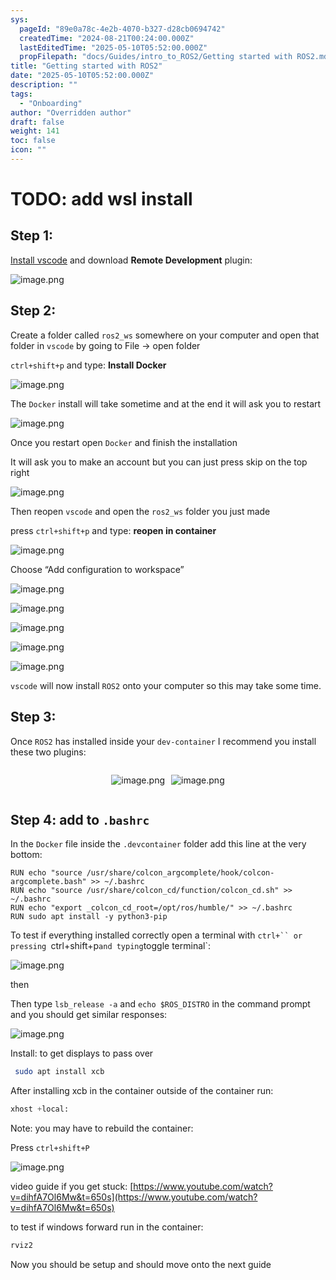 ```yaml
---
sys:
  pageId: "89e0a78c-4e2b-4070-b327-d28cb0694742"
  createdTime: "2024-08-21T00:24:00.000Z"
  lastEditedTime: "2025-05-10T05:52:00.000Z"
  propFilepath: "docs/Guides/intro_to_ROS2/Getting started with ROS2.md"
title: "Getting started with ROS2"
date: "2025-05-10T05:52:00.000Z"
description: ""
tags:
  - "Onboarding"
author: "Overridden author"
draft: false
weight: 141
toc: false
icon: ""
---
```


# TODO: add wsl install

## Step 1:

[Install vscode](https://code.visualstudio.com/download) and download **Remote Development** plugin:

![image.png](https://prod-files-secure.s3.us-west-2.amazonaws.com/d518164a-d88e-44d1-a4ee-3adb3bd8bce0/efb52993-1881-4a40-b95e-6f020334f022/image.png?X-Amz-Algorithm=AWS4-HMAC-SHA256&X-Amz-Content-Sha256=UNSIGNED-PAYLOAD&X-Amz-Credential=ASIAZI2LB466RQUQP53E%2F20250717%2Fus-west-2%2Fs3%2Faws4_request&X-Amz-Date=20250717T132952Z&X-Amz-Expires=3600&X-Amz-Security-Token=IQoJb3JpZ2luX2VjEF0aCXVzLXdlc3QtMiJHMEUCIQD29mtY69%2Ff7rM47ROLeUERxJgCjb4XJxdWieSDe5x69gIgUjP3lwoBdmgBTwTHJqVvf6%2FeHDJslJEN%2FF9QD947uQoq%2FwMIdhAAGgw2Mzc0MjMxODM4MDUiDPpvslJcfScN0zE1uCrcAxFQwTS9jiQi61vrjC9ijWOB8BgDtSxMShPozaJ14hh8Y9xSHC6RI39Yxh4aHEkNw2CWjN%2BK6nvbGhEjqX23ICJn9Utd1rzRBzrZUtvFIwX5evSvywh%2FbgQFHH04k5XNNT3IbCdKW0R5iOLzAKzbRwXm3gxoo91hyUpOyTTvKI6gDa9H7VuB3%2B85iYLhi0dvkop4rOqGZbcCSNPGKLmtURVBNqMniIJqLJOc5%2B5Pappqmghi0kZKlr0ZIooJAgvX8GYCFE%2FnUwOhkkC7lyl%2BygOizFee8%2BGncnmjghJINn695jrnlvpYo6Z2onj2IUHdgF8b2O0g404wH2QoJkOlLQHJVFzMPjf00bsgrYH27syx4hYnZxlU%2F3vZQfZS%2FGljF4kaF7QbmVW9ZaLgeqi7kJ1Ya30DK5pHQ9o5BCc46lbys3VGm8oB%2BHtvmDr5%2BBnmuJG%2Bp8wzo6wyxRCK0JdRK00RxgaxDkiWy0fD7t0VfQO%2F4DkwL4rXf9CvCiaaAjZXNxYoP79HYJRNvIJwJb2klv2J4GBnDafLTP9HIffIhA%2BYUfgSr1D6ZD9nt7t7CZ4j9QSSiUfBLjeZdCWiP8wtbzpGqJoRenOdMQDlPttjpOQdcC122M%2B6T0V7e2lTMN3h48MGOqUBUktRZrPIguU2ffizd0q8Uu3eIy4PjemRMHPdB9UtV6vGrhH6kJX50K58mJ%2BOKxF%2Bal0jIMceJ9R5I9NQwnH%2BmBhAks3SRW5c77Rhny%2BWe0SZQ%2Fllm3of%2Byk18W0E%2BYW0Nmwx9bsKPzIk4ZT3lQ2%2FqtwUT43RBJEAXamP5CkJFtnH%2BfOTwzgkC6kvQn7e2%2BvL%2BZOe4rp0lvGhREI5aFSKqBmsC71A&X-Amz-Signature=f9f19b0480678b112298bd3c4a09a3da5033ab7c78ae205774a754215458eaaf&X-Amz-SignedHeaders=host&x-amz-checksum-mode=ENABLED&x-id=GetObject)

## Step 2:

Create a folder called `ros2_ws` somewhere on your computer and open that folder in `vscode` by going to File → open folder 

`ctrl+shift+p` and type: **Install Docker**

![image.png](https://prod-files-secure.s3.us-west-2.amazonaws.com/d518164a-d88e-44d1-a4ee-3adb3bd8bce0/2269dc0e-1cd5-47ff-bceb-c04ad9b2eab0/image.png?X-Amz-Algorithm=AWS4-HMAC-SHA256&X-Amz-Content-Sha256=UNSIGNED-PAYLOAD&X-Amz-Credential=ASIAZI2LB466RQUQP53E%2F20250717%2Fus-west-2%2Fs3%2Faws4_request&X-Amz-Date=20250717T132952Z&X-Amz-Expires=3600&X-Amz-Security-Token=IQoJb3JpZ2luX2VjEF0aCXVzLXdlc3QtMiJHMEUCIQD29mtY69%2Ff7rM47ROLeUERxJgCjb4XJxdWieSDe5x69gIgUjP3lwoBdmgBTwTHJqVvf6%2FeHDJslJEN%2FF9QD947uQoq%2FwMIdhAAGgw2Mzc0MjMxODM4MDUiDPpvslJcfScN0zE1uCrcAxFQwTS9jiQi61vrjC9ijWOB8BgDtSxMShPozaJ14hh8Y9xSHC6RI39Yxh4aHEkNw2CWjN%2BK6nvbGhEjqX23ICJn9Utd1rzRBzrZUtvFIwX5evSvywh%2FbgQFHH04k5XNNT3IbCdKW0R5iOLzAKzbRwXm3gxoo91hyUpOyTTvKI6gDa9H7VuB3%2B85iYLhi0dvkop4rOqGZbcCSNPGKLmtURVBNqMniIJqLJOc5%2B5Pappqmghi0kZKlr0ZIooJAgvX8GYCFE%2FnUwOhkkC7lyl%2BygOizFee8%2BGncnmjghJINn695jrnlvpYo6Z2onj2IUHdgF8b2O0g404wH2QoJkOlLQHJVFzMPjf00bsgrYH27syx4hYnZxlU%2F3vZQfZS%2FGljF4kaF7QbmVW9ZaLgeqi7kJ1Ya30DK5pHQ9o5BCc46lbys3VGm8oB%2BHtvmDr5%2BBnmuJG%2Bp8wzo6wyxRCK0JdRK00RxgaxDkiWy0fD7t0VfQO%2F4DkwL4rXf9CvCiaaAjZXNxYoP79HYJRNvIJwJb2klv2J4GBnDafLTP9HIffIhA%2BYUfgSr1D6ZD9nt7t7CZ4j9QSSiUfBLjeZdCWiP8wtbzpGqJoRenOdMQDlPttjpOQdcC122M%2B6T0V7e2lTMN3h48MGOqUBUktRZrPIguU2ffizd0q8Uu3eIy4PjemRMHPdB9UtV6vGrhH6kJX50K58mJ%2BOKxF%2Bal0jIMceJ9R5I9NQwnH%2BmBhAks3SRW5c77Rhny%2BWe0SZQ%2Fllm3of%2Byk18W0E%2BYW0Nmwx9bsKPzIk4ZT3lQ2%2FqtwUT43RBJEAXamP5CkJFtnH%2BfOTwzgkC6kvQn7e2%2BvL%2BZOe4rp0lvGhREI5aFSKqBmsC71A&X-Amz-Signature=35a628213f007fb8f5d3478c4f821d03688d441d80d727d10c989e3ec96dd4d9&X-Amz-SignedHeaders=host&x-amz-checksum-mode=ENABLED&x-id=GetObject)

The `Docker` install will take sometime and at the end it will ask you to restart

![image.png](https://prod-files-secure.s3.us-west-2.amazonaws.com/d518164a-d88e-44d1-a4ee-3adb3bd8bce0/ed233f78-be33-4b1f-b89c-9c346c0e961e/image.png?X-Amz-Algorithm=AWS4-HMAC-SHA256&X-Amz-Content-Sha256=UNSIGNED-PAYLOAD&X-Amz-Credential=ASIAZI2LB466RQUQP53E%2F20250717%2Fus-west-2%2Fs3%2Faws4_request&X-Amz-Date=20250717T132952Z&X-Amz-Expires=3600&X-Amz-Security-Token=IQoJb3JpZ2luX2VjEF0aCXVzLXdlc3QtMiJHMEUCIQD29mtY69%2Ff7rM47ROLeUERxJgCjb4XJxdWieSDe5x69gIgUjP3lwoBdmgBTwTHJqVvf6%2FeHDJslJEN%2FF9QD947uQoq%2FwMIdhAAGgw2Mzc0MjMxODM4MDUiDPpvslJcfScN0zE1uCrcAxFQwTS9jiQi61vrjC9ijWOB8BgDtSxMShPozaJ14hh8Y9xSHC6RI39Yxh4aHEkNw2CWjN%2BK6nvbGhEjqX23ICJn9Utd1rzRBzrZUtvFIwX5evSvywh%2FbgQFHH04k5XNNT3IbCdKW0R5iOLzAKzbRwXm3gxoo91hyUpOyTTvKI6gDa9H7VuB3%2B85iYLhi0dvkop4rOqGZbcCSNPGKLmtURVBNqMniIJqLJOc5%2B5Pappqmghi0kZKlr0ZIooJAgvX8GYCFE%2FnUwOhkkC7lyl%2BygOizFee8%2BGncnmjghJINn695jrnlvpYo6Z2onj2IUHdgF8b2O0g404wH2QoJkOlLQHJVFzMPjf00bsgrYH27syx4hYnZxlU%2F3vZQfZS%2FGljF4kaF7QbmVW9ZaLgeqi7kJ1Ya30DK5pHQ9o5BCc46lbys3VGm8oB%2BHtvmDr5%2BBnmuJG%2Bp8wzo6wyxRCK0JdRK00RxgaxDkiWy0fD7t0VfQO%2F4DkwL4rXf9CvCiaaAjZXNxYoP79HYJRNvIJwJb2klv2J4GBnDafLTP9HIffIhA%2BYUfgSr1D6ZD9nt7t7CZ4j9QSSiUfBLjeZdCWiP8wtbzpGqJoRenOdMQDlPttjpOQdcC122M%2B6T0V7e2lTMN3h48MGOqUBUktRZrPIguU2ffizd0q8Uu3eIy4PjemRMHPdB9UtV6vGrhH6kJX50K58mJ%2BOKxF%2Bal0jIMceJ9R5I9NQwnH%2BmBhAks3SRW5c77Rhny%2BWe0SZQ%2Fllm3of%2Byk18W0E%2BYW0Nmwx9bsKPzIk4ZT3lQ2%2FqtwUT43RBJEAXamP5CkJFtnH%2BfOTwzgkC6kvQn7e2%2BvL%2BZOe4rp0lvGhREI5aFSKqBmsC71A&X-Amz-Signature=e4af8149b4b08d947ba582fedf26d2279f5f75d8882ddd064fe9d29e51c35813&X-Amz-SignedHeaders=host&x-amz-checksum-mode=ENABLED&x-id=GetObject)

Once you restart open `Docker` and finish the installation

It will ask you to make an account but you can just press skip on the top right

![image.png](https://prod-files-secure.s3.us-west-2.amazonaws.com/d518164a-d88e-44d1-a4ee-3adb3bd8bce0/21010ad9-1659-4fd9-9f59-9932a09b2a3d/image.png?X-Amz-Algorithm=AWS4-HMAC-SHA256&X-Amz-Content-Sha256=UNSIGNED-PAYLOAD&X-Amz-Credential=ASIAZI2LB466RQUQP53E%2F20250717%2Fus-west-2%2Fs3%2Faws4_request&X-Amz-Date=20250717T132952Z&X-Amz-Expires=3600&X-Amz-Security-Token=IQoJb3JpZ2luX2VjEF0aCXVzLXdlc3QtMiJHMEUCIQD29mtY69%2Ff7rM47ROLeUERxJgCjb4XJxdWieSDe5x69gIgUjP3lwoBdmgBTwTHJqVvf6%2FeHDJslJEN%2FF9QD947uQoq%2FwMIdhAAGgw2Mzc0MjMxODM4MDUiDPpvslJcfScN0zE1uCrcAxFQwTS9jiQi61vrjC9ijWOB8BgDtSxMShPozaJ14hh8Y9xSHC6RI39Yxh4aHEkNw2CWjN%2BK6nvbGhEjqX23ICJn9Utd1rzRBzrZUtvFIwX5evSvywh%2FbgQFHH04k5XNNT3IbCdKW0R5iOLzAKzbRwXm3gxoo91hyUpOyTTvKI6gDa9H7VuB3%2B85iYLhi0dvkop4rOqGZbcCSNPGKLmtURVBNqMniIJqLJOc5%2B5Pappqmghi0kZKlr0ZIooJAgvX8GYCFE%2FnUwOhkkC7lyl%2BygOizFee8%2BGncnmjghJINn695jrnlvpYo6Z2onj2IUHdgF8b2O0g404wH2QoJkOlLQHJVFzMPjf00bsgrYH27syx4hYnZxlU%2F3vZQfZS%2FGljF4kaF7QbmVW9ZaLgeqi7kJ1Ya30DK5pHQ9o5BCc46lbys3VGm8oB%2BHtvmDr5%2BBnmuJG%2Bp8wzo6wyxRCK0JdRK00RxgaxDkiWy0fD7t0VfQO%2F4DkwL4rXf9CvCiaaAjZXNxYoP79HYJRNvIJwJb2klv2J4GBnDafLTP9HIffIhA%2BYUfgSr1D6ZD9nt7t7CZ4j9QSSiUfBLjeZdCWiP8wtbzpGqJoRenOdMQDlPttjpOQdcC122M%2B6T0V7e2lTMN3h48MGOqUBUktRZrPIguU2ffizd0q8Uu3eIy4PjemRMHPdB9UtV6vGrhH6kJX50K58mJ%2BOKxF%2Bal0jIMceJ9R5I9NQwnH%2BmBhAks3SRW5c77Rhny%2BWe0SZQ%2Fllm3of%2Byk18W0E%2BYW0Nmwx9bsKPzIk4ZT3lQ2%2FqtwUT43RBJEAXamP5CkJFtnH%2BfOTwzgkC6kvQn7e2%2BvL%2BZOe4rp0lvGhREI5aFSKqBmsC71A&X-Amz-Signature=d8defa83678a20d9705123655eed04fa56152c1e8f18203bf081535efe589c83&X-Amz-SignedHeaders=host&x-amz-checksum-mode=ENABLED&x-id=GetObject)

Then reopen `vscode` and open the `ros2_ws` folder you just made

press `ctrl+shift+p` and type: **reopen in container**

![image.png](https://prod-files-secure.s3.us-west-2.amazonaws.com/d518164a-d88e-44d1-a4ee-3adb3bd8bce0/4e93b8c2-41ad-488c-8095-c74205196118/image.png?X-Amz-Algorithm=AWS4-HMAC-SHA256&X-Amz-Content-Sha256=UNSIGNED-PAYLOAD&X-Amz-Credential=ASIAZI2LB466RQUQP53E%2F20250717%2Fus-west-2%2Fs3%2Faws4_request&X-Amz-Date=20250717T132952Z&X-Amz-Expires=3600&X-Amz-Security-Token=IQoJb3JpZ2luX2VjEF0aCXVzLXdlc3QtMiJHMEUCIQD29mtY69%2Ff7rM47ROLeUERxJgCjb4XJxdWieSDe5x69gIgUjP3lwoBdmgBTwTHJqVvf6%2FeHDJslJEN%2FF9QD947uQoq%2FwMIdhAAGgw2Mzc0MjMxODM4MDUiDPpvslJcfScN0zE1uCrcAxFQwTS9jiQi61vrjC9ijWOB8BgDtSxMShPozaJ14hh8Y9xSHC6RI39Yxh4aHEkNw2CWjN%2BK6nvbGhEjqX23ICJn9Utd1rzRBzrZUtvFIwX5evSvywh%2FbgQFHH04k5XNNT3IbCdKW0R5iOLzAKzbRwXm3gxoo91hyUpOyTTvKI6gDa9H7VuB3%2B85iYLhi0dvkop4rOqGZbcCSNPGKLmtURVBNqMniIJqLJOc5%2B5Pappqmghi0kZKlr0ZIooJAgvX8GYCFE%2FnUwOhkkC7lyl%2BygOizFee8%2BGncnmjghJINn695jrnlvpYo6Z2onj2IUHdgF8b2O0g404wH2QoJkOlLQHJVFzMPjf00bsgrYH27syx4hYnZxlU%2F3vZQfZS%2FGljF4kaF7QbmVW9ZaLgeqi7kJ1Ya30DK5pHQ9o5BCc46lbys3VGm8oB%2BHtvmDr5%2BBnmuJG%2Bp8wzo6wyxRCK0JdRK00RxgaxDkiWy0fD7t0VfQO%2F4DkwL4rXf9CvCiaaAjZXNxYoP79HYJRNvIJwJb2klv2J4GBnDafLTP9HIffIhA%2BYUfgSr1D6ZD9nt7t7CZ4j9QSSiUfBLjeZdCWiP8wtbzpGqJoRenOdMQDlPttjpOQdcC122M%2B6T0V7e2lTMN3h48MGOqUBUktRZrPIguU2ffizd0q8Uu3eIy4PjemRMHPdB9UtV6vGrhH6kJX50K58mJ%2BOKxF%2Bal0jIMceJ9R5I9NQwnH%2BmBhAks3SRW5c77Rhny%2BWe0SZQ%2Fllm3of%2Byk18W0E%2BYW0Nmwx9bsKPzIk4ZT3lQ2%2FqtwUT43RBJEAXamP5CkJFtnH%2BfOTwzgkC6kvQn7e2%2BvL%2BZOe4rp0lvGhREI5aFSKqBmsC71A&X-Amz-Signature=3cb02e5c6a35988a32e4af77257b2ccf2c04ce87d444a93f00923e9fd322d96d&X-Amz-SignedHeaders=host&x-amz-checksum-mode=ENABLED&x-id=GetObject)

Choose “Add configuration to workspace”

![image.png](https://prod-files-secure.s3.us-west-2.amazonaws.com/d518164a-d88e-44d1-a4ee-3adb3bd8bce0/9560b282-5060-4989-ba37-97e7b2c22476/image.png?X-Amz-Algorithm=AWS4-HMAC-SHA256&X-Amz-Content-Sha256=UNSIGNED-PAYLOAD&X-Amz-Credential=ASIAZI2LB466RQUQP53E%2F20250717%2Fus-west-2%2Fs3%2Faws4_request&X-Amz-Date=20250717T132952Z&X-Amz-Expires=3600&X-Amz-Security-Token=IQoJb3JpZ2luX2VjEF0aCXVzLXdlc3QtMiJHMEUCIQD29mtY69%2Ff7rM47ROLeUERxJgCjb4XJxdWieSDe5x69gIgUjP3lwoBdmgBTwTHJqVvf6%2FeHDJslJEN%2FF9QD947uQoq%2FwMIdhAAGgw2Mzc0MjMxODM4MDUiDPpvslJcfScN0zE1uCrcAxFQwTS9jiQi61vrjC9ijWOB8BgDtSxMShPozaJ14hh8Y9xSHC6RI39Yxh4aHEkNw2CWjN%2BK6nvbGhEjqX23ICJn9Utd1rzRBzrZUtvFIwX5evSvywh%2FbgQFHH04k5XNNT3IbCdKW0R5iOLzAKzbRwXm3gxoo91hyUpOyTTvKI6gDa9H7VuB3%2B85iYLhi0dvkop4rOqGZbcCSNPGKLmtURVBNqMniIJqLJOc5%2B5Pappqmghi0kZKlr0ZIooJAgvX8GYCFE%2FnUwOhkkC7lyl%2BygOizFee8%2BGncnmjghJINn695jrnlvpYo6Z2onj2IUHdgF8b2O0g404wH2QoJkOlLQHJVFzMPjf00bsgrYH27syx4hYnZxlU%2F3vZQfZS%2FGljF4kaF7QbmVW9ZaLgeqi7kJ1Ya30DK5pHQ9o5BCc46lbys3VGm8oB%2BHtvmDr5%2BBnmuJG%2Bp8wzo6wyxRCK0JdRK00RxgaxDkiWy0fD7t0VfQO%2F4DkwL4rXf9CvCiaaAjZXNxYoP79HYJRNvIJwJb2klv2J4GBnDafLTP9HIffIhA%2BYUfgSr1D6ZD9nt7t7CZ4j9QSSiUfBLjeZdCWiP8wtbzpGqJoRenOdMQDlPttjpOQdcC122M%2B6T0V7e2lTMN3h48MGOqUBUktRZrPIguU2ffizd0q8Uu3eIy4PjemRMHPdB9UtV6vGrhH6kJX50K58mJ%2BOKxF%2Bal0jIMceJ9R5I9NQwnH%2BmBhAks3SRW5c77Rhny%2BWe0SZQ%2Fllm3of%2Byk18W0E%2BYW0Nmwx9bsKPzIk4ZT3lQ2%2FqtwUT43RBJEAXamP5CkJFtnH%2BfOTwzgkC6kvQn7e2%2BvL%2BZOe4rp0lvGhREI5aFSKqBmsC71A&X-Amz-Signature=06ab7223717176559e610d7bb63f11c38e8aa5f031d595f13b31558080024397&X-Amz-SignedHeaders=host&x-amz-checksum-mode=ENABLED&x-id=GetObject)

![image.png](https://prod-files-secure.s3.us-west-2.amazonaws.com/d518164a-d88e-44d1-a4ee-3adb3bd8bce0/2ee63f81-886b-48e8-a553-dc6e5eac99e4/image.png?X-Amz-Algorithm=AWS4-HMAC-SHA256&X-Amz-Content-Sha256=UNSIGNED-PAYLOAD&X-Amz-Credential=ASIAZI2LB466RQUQP53E%2F20250717%2Fus-west-2%2Fs3%2Faws4_request&X-Amz-Date=20250717T132952Z&X-Amz-Expires=3600&X-Amz-Security-Token=IQoJb3JpZ2luX2VjEF0aCXVzLXdlc3QtMiJHMEUCIQD29mtY69%2Ff7rM47ROLeUERxJgCjb4XJxdWieSDe5x69gIgUjP3lwoBdmgBTwTHJqVvf6%2FeHDJslJEN%2FF9QD947uQoq%2FwMIdhAAGgw2Mzc0MjMxODM4MDUiDPpvslJcfScN0zE1uCrcAxFQwTS9jiQi61vrjC9ijWOB8BgDtSxMShPozaJ14hh8Y9xSHC6RI39Yxh4aHEkNw2CWjN%2BK6nvbGhEjqX23ICJn9Utd1rzRBzrZUtvFIwX5evSvywh%2FbgQFHH04k5XNNT3IbCdKW0R5iOLzAKzbRwXm3gxoo91hyUpOyTTvKI6gDa9H7VuB3%2B85iYLhi0dvkop4rOqGZbcCSNPGKLmtURVBNqMniIJqLJOc5%2B5Pappqmghi0kZKlr0ZIooJAgvX8GYCFE%2FnUwOhkkC7lyl%2BygOizFee8%2BGncnmjghJINn695jrnlvpYo6Z2onj2IUHdgF8b2O0g404wH2QoJkOlLQHJVFzMPjf00bsgrYH27syx4hYnZxlU%2F3vZQfZS%2FGljF4kaF7QbmVW9ZaLgeqi7kJ1Ya30DK5pHQ9o5BCc46lbys3VGm8oB%2BHtvmDr5%2BBnmuJG%2Bp8wzo6wyxRCK0JdRK00RxgaxDkiWy0fD7t0VfQO%2F4DkwL4rXf9CvCiaaAjZXNxYoP79HYJRNvIJwJb2klv2J4GBnDafLTP9HIffIhA%2BYUfgSr1D6ZD9nt7t7CZ4j9QSSiUfBLjeZdCWiP8wtbzpGqJoRenOdMQDlPttjpOQdcC122M%2B6T0V7e2lTMN3h48MGOqUBUktRZrPIguU2ffizd0q8Uu3eIy4PjemRMHPdB9UtV6vGrhH6kJX50K58mJ%2BOKxF%2Bal0jIMceJ9R5I9NQwnH%2BmBhAks3SRW5c77Rhny%2BWe0SZQ%2Fllm3of%2Byk18W0E%2BYW0Nmwx9bsKPzIk4ZT3lQ2%2FqtwUT43RBJEAXamP5CkJFtnH%2BfOTwzgkC6kvQn7e2%2BvL%2BZOe4rp0lvGhREI5aFSKqBmsC71A&X-Amz-Signature=e8165f5d37d4b718a96a8f94a3391dc7e79fd7510dc2214a625d70d64dee8333&X-Amz-SignedHeaders=host&x-amz-checksum-mode=ENABLED&x-id=GetObject)

![image.png](https://prod-files-secure.s3.us-west-2.amazonaws.com/d518164a-d88e-44d1-a4ee-3adb3bd8bce0/ae1580b2-b048-407e-aed9-b584224a7a04/image.png?X-Amz-Algorithm=AWS4-HMAC-SHA256&X-Amz-Content-Sha256=UNSIGNED-PAYLOAD&X-Amz-Credential=ASIAZI2LB466RQUQP53E%2F20250717%2Fus-west-2%2Fs3%2Faws4_request&X-Amz-Date=20250717T132952Z&X-Amz-Expires=3600&X-Amz-Security-Token=IQoJb3JpZ2luX2VjEF0aCXVzLXdlc3QtMiJHMEUCIQD29mtY69%2Ff7rM47ROLeUERxJgCjb4XJxdWieSDe5x69gIgUjP3lwoBdmgBTwTHJqVvf6%2FeHDJslJEN%2FF9QD947uQoq%2FwMIdhAAGgw2Mzc0MjMxODM4MDUiDPpvslJcfScN0zE1uCrcAxFQwTS9jiQi61vrjC9ijWOB8BgDtSxMShPozaJ14hh8Y9xSHC6RI39Yxh4aHEkNw2CWjN%2BK6nvbGhEjqX23ICJn9Utd1rzRBzrZUtvFIwX5evSvywh%2FbgQFHH04k5XNNT3IbCdKW0R5iOLzAKzbRwXm3gxoo91hyUpOyTTvKI6gDa9H7VuB3%2B85iYLhi0dvkop4rOqGZbcCSNPGKLmtURVBNqMniIJqLJOc5%2B5Pappqmghi0kZKlr0ZIooJAgvX8GYCFE%2FnUwOhkkC7lyl%2BygOizFee8%2BGncnmjghJINn695jrnlvpYo6Z2onj2IUHdgF8b2O0g404wH2QoJkOlLQHJVFzMPjf00bsgrYH27syx4hYnZxlU%2F3vZQfZS%2FGljF4kaF7QbmVW9ZaLgeqi7kJ1Ya30DK5pHQ9o5BCc46lbys3VGm8oB%2BHtvmDr5%2BBnmuJG%2Bp8wzo6wyxRCK0JdRK00RxgaxDkiWy0fD7t0VfQO%2F4DkwL4rXf9CvCiaaAjZXNxYoP79HYJRNvIJwJb2klv2J4GBnDafLTP9HIffIhA%2BYUfgSr1D6ZD9nt7t7CZ4j9QSSiUfBLjeZdCWiP8wtbzpGqJoRenOdMQDlPttjpOQdcC122M%2B6T0V7e2lTMN3h48MGOqUBUktRZrPIguU2ffizd0q8Uu3eIy4PjemRMHPdB9UtV6vGrhH6kJX50K58mJ%2BOKxF%2Bal0jIMceJ9R5I9NQwnH%2BmBhAks3SRW5c77Rhny%2BWe0SZQ%2Fllm3of%2Byk18W0E%2BYW0Nmwx9bsKPzIk4ZT3lQ2%2FqtwUT43RBJEAXamP5CkJFtnH%2BfOTwzgkC6kvQn7e2%2BvL%2BZOe4rp0lvGhREI5aFSKqBmsC71A&X-Amz-Signature=a2cab0152626bcf242212a1786fd5906e5521cdb14405e875a5ec9ba57967c54&X-Amz-SignedHeaders=host&x-amz-checksum-mode=ENABLED&x-id=GetObject)

![image.png](https://prod-files-secure.s3.us-west-2.amazonaws.com/d518164a-d88e-44d1-a4ee-3adb3bd8bce0/53255b28-f75e-430f-b9e3-c0ac8577e42b/image.png?X-Amz-Algorithm=AWS4-HMAC-SHA256&X-Amz-Content-Sha256=UNSIGNED-PAYLOAD&X-Amz-Credential=ASIAZI2LB466RQUQP53E%2F20250717%2Fus-west-2%2Fs3%2Faws4_request&X-Amz-Date=20250717T132952Z&X-Amz-Expires=3600&X-Amz-Security-Token=IQoJb3JpZ2luX2VjEF0aCXVzLXdlc3QtMiJHMEUCIQD29mtY69%2Ff7rM47ROLeUERxJgCjb4XJxdWieSDe5x69gIgUjP3lwoBdmgBTwTHJqVvf6%2FeHDJslJEN%2FF9QD947uQoq%2FwMIdhAAGgw2Mzc0MjMxODM4MDUiDPpvslJcfScN0zE1uCrcAxFQwTS9jiQi61vrjC9ijWOB8BgDtSxMShPozaJ14hh8Y9xSHC6RI39Yxh4aHEkNw2CWjN%2BK6nvbGhEjqX23ICJn9Utd1rzRBzrZUtvFIwX5evSvywh%2FbgQFHH04k5XNNT3IbCdKW0R5iOLzAKzbRwXm3gxoo91hyUpOyTTvKI6gDa9H7VuB3%2B85iYLhi0dvkop4rOqGZbcCSNPGKLmtURVBNqMniIJqLJOc5%2B5Pappqmghi0kZKlr0ZIooJAgvX8GYCFE%2FnUwOhkkC7lyl%2BygOizFee8%2BGncnmjghJINn695jrnlvpYo6Z2onj2IUHdgF8b2O0g404wH2QoJkOlLQHJVFzMPjf00bsgrYH27syx4hYnZxlU%2F3vZQfZS%2FGljF4kaF7QbmVW9ZaLgeqi7kJ1Ya30DK5pHQ9o5BCc46lbys3VGm8oB%2BHtvmDr5%2BBnmuJG%2Bp8wzo6wyxRCK0JdRK00RxgaxDkiWy0fD7t0VfQO%2F4DkwL4rXf9CvCiaaAjZXNxYoP79HYJRNvIJwJb2klv2J4GBnDafLTP9HIffIhA%2BYUfgSr1D6ZD9nt7t7CZ4j9QSSiUfBLjeZdCWiP8wtbzpGqJoRenOdMQDlPttjpOQdcC122M%2B6T0V7e2lTMN3h48MGOqUBUktRZrPIguU2ffizd0q8Uu3eIy4PjemRMHPdB9UtV6vGrhH6kJX50K58mJ%2BOKxF%2Bal0jIMceJ9R5I9NQwnH%2BmBhAks3SRW5c77Rhny%2BWe0SZQ%2Fllm3of%2Byk18W0E%2BYW0Nmwx9bsKPzIk4ZT3lQ2%2FqtwUT43RBJEAXamP5CkJFtnH%2BfOTwzgkC6kvQn7e2%2BvL%2BZOe4rp0lvGhREI5aFSKqBmsC71A&X-Amz-Signature=dc75deb69ae286564c763980bee9f71eb902e8685745837919e496e3aea89181&X-Amz-SignedHeaders=host&x-amz-checksum-mode=ENABLED&x-id=GetObject)

![image.png](https://prod-files-secure.s3.us-west-2.amazonaws.com/d518164a-d88e-44d1-a4ee-3adb3bd8bce0/7c562767-5af9-4ffb-97d1-327bcdf4ee00/image.png?X-Amz-Algorithm=AWS4-HMAC-SHA256&X-Amz-Content-Sha256=UNSIGNED-PAYLOAD&X-Amz-Credential=ASIAZI2LB466RQUQP53E%2F20250717%2Fus-west-2%2Fs3%2Faws4_request&X-Amz-Date=20250717T132952Z&X-Amz-Expires=3600&X-Amz-Security-Token=IQoJb3JpZ2luX2VjEF0aCXVzLXdlc3QtMiJHMEUCIQD29mtY69%2Ff7rM47ROLeUERxJgCjb4XJxdWieSDe5x69gIgUjP3lwoBdmgBTwTHJqVvf6%2FeHDJslJEN%2FF9QD947uQoq%2FwMIdhAAGgw2Mzc0MjMxODM4MDUiDPpvslJcfScN0zE1uCrcAxFQwTS9jiQi61vrjC9ijWOB8BgDtSxMShPozaJ14hh8Y9xSHC6RI39Yxh4aHEkNw2CWjN%2BK6nvbGhEjqX23ICJn9Utd1rzRBzrZUtvFIwX5evSvywh%2FbgQFHH04k5XNNT3IbCdKW0R5iOLzAKzbRwXm3gxoo91hyUpOyTTvKI6gDa9H7VuB3%2B85iYLhi0dvkop4rOqGZbcCSNPGKLmtURVBNqMniIJqLJOc5%2B5Pappqmghi0kZKlr0ZIooJAgvX8GYCFE%2FnUwOhkkC7lyl%2BygOizFee8%2BGncnmjghJINn695jrnlvpYo6Z2onj2IUHdgF8b2O0g404wH2QoJkOlLQHJVFzMPjf00bsgrYH27syx4hYnZxlU%2F3vZQfZS%2FGljF4kaF7QbmVW9ZaLgeqi7kJ1Ya30DK5pHQ9o5BCc46lbys3VGm8oB%2BHtvmDr5%2BBnmuJG%2Bp8wzo6wyxRCK0JdRK00RxgaxDkiWy0fD7t0VfQO%2F4DkwL4rXf9CvCiaaAjZXNxYoP79HYJRNvIJwJb2klv2J4GBnDafLTP9HIffIhA%2BYUfgSr1D6ZD9nt7t7CZ4j9QSSiUfBLjeZdCWiP8wtbzpGqJoRenOdMQDlPttjpOQdcC122M%2B6T0V7e2lTMN3h48MGOqUBUktRZrPIguU2ffizd0q8Uu3eIy4PjemRMHPdB9UtV6vGrhH6kJX50K58mJ%2BOKxF%2Bal0jIMceJ9R5I9NQwnH%2BmBhAks3SRW5c77Rhny%2BWe0SZQ%2Fllm3of%2Byk18W0E%2BYW0Nmwx9bsKPzIk4ZT3lQ2%2FqtwUT43RBJEAXamP5CkJFtnH%2BfOTwzgkC6kvQn7e2%2BvL%2BZOe4rp0lvGhREI5aFSKqBmsC71A&X-Amz-Signature=93e853ec494253fc281cada729a1b8469f95d832e0595d4a038a797535d8ff19&X-Amz-SignedHeaders=host&x-amz-checksum-mode=ENABLED&x-id=GetObject)

`vscode` will now install `ROS2` onto your computer so this may take some time.

## Step 3:

Once `ROS2` has installed inside your `dev-container` I recommend you install these two plugins:

<div style="display: flex;flex-direction: row; column-gap:10px; max-width: 630px;justify-content: center;">
<div>

![image.png](https://prod-files-secure.s3.us-west-2.amazonaws.com/d518164a-d88e-44d1-a4ee-3adb3bd8bce0/3fc3d550-5a54-4ba1-ba6b-faa01cdb7369/image.png?X-Amz-Algorithm=AWS4-HMAC-SHA256&X-Amz-Content-Sha256=UNSIGNED-PAYLOAD&X-Amz-Credential=ASIAZI2LB4666RZA34NS%2F20250717%2Fus-west-2%2Fs3%2Faws4_request&X-Amz-Date=20250717T132957Z&X-Amz-Expires=3600&X-Amz-Security-Token=IQoJb3JpZ2luX2VjEF0aCXVzLXdlc3QtMiJHMEUCIFchwRmfsAop70r1xR2sryeLJNPAAXIj%2BesLEirIAtxGAiEA0Y57JtOWUi5YXKSwApoUzmHwIzHM9PBsnh4MsVuDQs4q%2FwMIdhAAGgw2Mzc0MjMxODM4MDUiDLS17Fpu1w1vWOv0xyrcA1rHtaI39A4viPmJDf78V9ZgiwrEDzQBI2hQkQgSqJZSb9esaKSZZz8mufhbhjHX08BrjKvB%2BkV9BfOsgWV86UHvgDWyeJgcVZlqAv1Teg8xlW%2BMsQ3mkf1YWvR6%2FHVspAd7vh%2BKlUNcavNooemiapgV%2BKOSrqTJmrqnMHkWPNRGMI7WEK759k40V%2FlhM1pA%2FEoz4oepSf%2B%2Bb1aE3U8BknTMUrlQlv3xzGwWh%2BwUnqmFaMpMHtwXPYyMlN6pYGpzy3WwGkdCGqM7boaRkBr34YkJJY%2B2ra4DA0qYHSuzDOkKVpguoZSysLe%2B1Sn9qTmuGr4ozOR5PehGQfNmXRF4Q%2FIwp52j%2Bt5NIg4RVz4Bp%2Bzx7BTQ4GZlI0%2FDOO7KJa6%2F1NgffTsvuMHyL7pVsGuNqUzGiuGe0qznwJmgN2VNrHGniEEfan9UMlbp1lLub6N5l7OoD8cPRgFRZ%2BgkcU0hEK2XPJXNISviXRjCsLczwl%2FSkNp%2F7OXiaRZ%2Fn7bosYMiDGlS1TSfbegr6tuIeTu74xaABdWBKuMK1fFJIacrYoP35E%2B9AFdH5GSOjLulryI1lSvtjbfZzXmgPWlfcPuva%2FOTy9zV%2BfqNqQgD9d%2B8wMP381hEg%2B35TGgDW1DKMN7h48MGOqUBrT%2BojC1unbwJGaMCSyfHYNWAb9Fvy9LE%2F2L2WIwc1PzJIJ%2BaFdpjNgS5aAZ67Tu0AYK6MYwSA5Pxn5HqwzZ2XhGcP%2BXUUAkfdJxHRTpET7uG%2FPZCvTQM3BGcB4dbJ%2BQKXG%2FDacH%2FDAOsyHQIr8xmLj7YyFbaIOtc4nf3d9A8RkDQRutlYmOBFOJNfbuazcPxME4J7reVIQ8Gh9jvtKblc%2B996jbv&X-Amz-Signature=ad1ec8e538efcf8d75fe69157df77fc346b30c672088c6274ff08622df64a7c7&X-Amz-SignedHeaders=host&x-amz-checksum-mode=ENABLED&x-id=GetObject)

</div>
<div>

![image.png](https://prod-files-secure.s3.us-west-2.amazonaws.com/d518164a-d88e-44d1-a4ee-3adb3bd8bce0/d994cc66-13c2-4093-a5a3-f84cf4601a82/image.png?X-Amz-Algorithm=AWS4-HMAC-SHA256&X-Amz-Content-Sha256=UNSIGNED-PAYLOAD&X-Amz-Credential=ASIAZI2LB466U2TTGY5U%2F20250717%2Fus-west-2%2Fs3%2Faws4_request&X-Amz-Date=20250717T132957Z&X-Amz-Expires=3600&X-Amz-Security-Token=IQoJb3JpZ2luX2VjEF0aCXVzLXdlc3QtMiJHMEUCIQCSLV%2FuL4nmPV8E7MJCiEHtADQQpJf0J7A3k0bv21kRJQIgYhudqgk6RgxSQHobeZneLo1DGNNxUbWY85a%2BlmZnihcq%2FwMIdhAAGgw2Mzc0MjMxODM4MDUiDJ3NayBaQ4ZRi%2F%2B72SrcA25FIdhoQSXg7ibwzlh7u3aAOv%2FBx9wDzooibTJ1nF75%2FTBbIP%2FasYzgcC4u2QjmCBCH7UbCldaeA%2FCXFCVEqOx%2BKUub%2B6CUnYFngqNFJTWvq8aoXUSfXIAeaTyHypdWQvlwmjod5OeVGQ%2Bgz1keBWaDY%2F8w8657HzId4RdrQkUxX54LY5AVfjItT40IwB00jR6Xvi5ZJXqRktodynOKFOpad0pbd08vy3lu89Mw%2F%2BANVRcjkjpvkeGcWm5qazxw%2F4IM15dO475%2FJZFMsxwfV6ZcpL1UW2xoxjPN2AIxygGe9g1z4A1sphx6Dy3UmWPHaRGqAI14uBShSeF8dNL%2BnxvJY0XdUDNYoS2d9m9F7c%2BelezSMuO60R%2FKuRloSmsBoPBbN4SCo3dfUOZdXy0sRPW0ps51ydCRUmJ0T2WoqrJjxQG8g%2BhHIcaTLX49uLAWlrS68fGmgU%2F7LUzL%2FHZMVqqYk%2BVXvECenRtULvrLbj%2BwuPF13VvGIiZnEkNqQZsyx4faZR3vJRtkAQR2SA1QFyPU0elAJJRufokWHzlaaOR%2BBPPtuP6XGmd2nEH6VCYEJOOIAjr0G3fwGM30R7RaFdWCARMYfuq0mC1McKpzowW52Kk24b1xdwz3Fqc9MMTi48MGOqUB6jjJbmbASjltUz%2FGijZI2adYE9xVMrOJqK77MsU4MLs9DRTXuRPbeWxypra5hn5%2Fo8xkFyEaw2vpVbZhyUSmuPyNtmuFB7STonhAO9mGSjayU3qoV2f0vH6EX%2FaqEm1cpwtoealqO%2BszO6JY%2FMxXNFHx4tOd8KxfgKXSulGOieT44QNo8PpM1pXZx2vlveLJNCvJ9nsl%2FSOYOAdh9XRfFBrHlsCI&X-Amz-Signature=59008e3a5142079a1de634c2bc5d0243e380011b044d91074f25b06fc21a2e30&X-Amz-SignedHeaders=host&x-amz-checksum-mode=ENABLED&x-id=GetObject)

</div>
</div>

## Step 4: add to `.bashrc`

In the `Docker` file inside the `.devcontainer` folder add this line at the very bottom: 

```docker
RUN echo "source /usr/share/colcon_argcomplete/hook/colcon-argcomplete.bash" >> ~/.bashrc
RUN echo "source /usr/share/colcon_cd/function/colcon_cd.sh" >> ~/.bashrc
RUN echo "export _colcon_cd_root=/opt/ros/humble/" >> ~/.bashrc
RUN sudo apt install -y python3-pip 
```

To test if everything installed correctly open a terminal with `ctrl+`` or pressing `ctrl+shift+p` and typing `toggle terminal`:

![image.png](https://prod-files-secure.s3.us-west-2.amazonaws.com/d518164a-d88e-44d1-a4ee-3adb3bd8bce0/6a4943d8-b04e-4c02-9a58-775f3384d1a5/image.png?X-Amz-Algorithm=AWS4-HMAC-SHA256&X-Amz-Content-Sha256=UNSIGNED-PAYLOAD&X-Amz-Credential=ASIAZI2LB466RQUQP53E%2F20250717%2Fus-west-2%2Fs3%2Faws4_request&X-Amz-Date=20250717T132953Z&X-Amz-Expires=3600&X-Amz-Security-Token=IQoJb3JpZ2luX2VjEF0aCXVzLXdlc3QtMiJHMEUCIQD29mtY69%2Ff7rM47ROLeUERxJgCjb4XJxdWieSDe5x69gIgUjP3lwoBdmgBTwTHJqVvf6%2FeHDJslJEN%2FF9QD947uQoq%2FwMIdhAAGgw2Mzc0MjMxODM4MDUiDPpvslJcfScN0zE1uCrcAxFQwTS9jiQi61vrjC9ijWOB8BgDtSxMShPozaJ14hh8Y9xSHC6RI39Yxh4aHEkNw2CWjN%2BK6nvbGhEjqX23ICJn9Utd1rzRBzrZUtvFIwX5evSvywh%2FbgQFHH04k5XNNT3IbCdKW0R5iOLzAKzbRwXm3gxoo91hyUpOyTTvKI6gDa9H7VuB3%2B85iYLhi0dvkop4rOqGZbcCSNPGKLmtURVBNqMniIJqLJOc5%2B5Pappqmghi0kZKlr0ZIooJAgvX8GYCFE%2FnUwOhkkC7lyl%2BygOizFee8%2BGncnmjghJINn695jrnlvpYo6Z2onj2IUHdgF8b2O0g404wH2QoJkOlLQHJVFzMPjf00bsgrYH27syx4hYnZxlU%2F3vZQfZS%2FGljF4kaF7QbmVW9ZaLgeqi7kJ1Ya30DK5pHQ9o5BCc46lbys3VGm8oB%2BHtvmDr5%2BBnmuJG%2Bp8wzo6wyxRCK0JdRK00RxgaxDkiWy0fD7t0VfQO%2F4DkwL4rXf9CvCiaaAjZXNxYoP79HYJRNvIJwJb2klv2J4GBnDafLTP9HIffIhA%2BYUfgSr1D6ZD9nt7t7CZ4j9QSSiUfBLjeZdCWiP8wtbzpGqJoRenOdMQDlPttjpOQdcC122M%2B6T0V7e2lTMN3h48MGOqUBUktRZrPIguU2ffizd0q8Uu3eIy4PjemRMHPdB9UtV6vGrhH6kJX50K58mJ%2BOKxF%2Bal0jIMceJ9R5I9NQwnH%2BmBhAks3SRW5c77Rhny%2BWe0SZQ%2Fllm3of%2Byk18W0E%2BYW0Nmwx9bsKPzIk4ZT3lQ2%2FqtwUT43RBJEAXamP5CkJFtnH%2BfOTwzgkC6kvQn7e2%2BvL%2BZOe4rp0lvGhREI5aFSKqBmsC71A&X-Amz-Signature=52754636eeabf0ce92dc29f3c022464dd68be2755cfb9bc6e569641cf1e50f3f&X-Amz-SignedHeaders=host&x-amz-checksum-mode=ENABLED&x-id=GetObject)

then 

Then type `lsb_release -a` and `echo $ROS_DISTRO` in the command prompt and you should get similar responses:

![image.png](https://prod-files-secure.s3.us-west-2.amazonaws.com/d518164a-d88e-44d1-a4ee-3adb3bd8bce0/3e635dec-a805-4e85-8b9e-d000e5b71a4e/image.png?X-Amz-Algorithm=AWS4-HMAC-SHA256&X-Amz-Content-Sha256=UNSIGNED-PAYLOAD&X-Amz-Credential=ASIAZI2LB466RQUQP53E%2F20250717%2Fus-west-2%2Fs3%2Faws4_request&X-Amz-Date=20250717T132953Z&X-Amz-Expires=3600&X-Amz-Security-Token=IQoJb3JpZ2luX2VjEF0aCXVzLXdlc3QtMiJHMEUCIQD29mtY69%2Ff7rM47ROLeUERxJgCjb4XJxdWieSDe5x69gIgUjP3lwoBdmgBTwTHJqVvf6%2FeHDJslJEN%2FF9QD947uQoq%2FwMIdhAAGgw2Mzc0MjMxODM4MDUiDPpvslJcfScN0zE1uCrcAxFQwTS9jiQi61vrjC9ijWOB8BgDtSxMShPozaJ14hh8Y9xSHC6RI39Yxh4aHEkNw2CWjN%2BK6nvbGhEjqX23ICJn9Utd1rzRBzrZUtvFIwX5evSvywh%2FbgQFHH04k5XNNT3IbCdKW0R5iOLzAKzbRwXm3gxoo91hyUpOyTTvKI6gDa9H7VuB3%2B85iYLhi0dvkop4rOqGZbcCSNPGKLmtURVBNqMniIJqLJOc5%2B5Pappqmghi0kZKlr0ZIooJAgvX8GYCFE%2FnUwOhkkC7lyl%2BygOizFee8%2BGncnmjghJINn695jrnlvpYo6Z2onj2IUHdgF8b2O0g404wH2QoJkOlLQHJVFzMPjf00bsgrYH27syx4hYnZxlU%2F3vZQfZS%2FGljF4kaF7QbmVW9ZaLgeqi7kJ1Ya30DK5pHQ9o5BCc46lbys3VGm8oB%2BHtvmDr5%2BBnmuJG%2Bp8wzo6wyxRCK0JdRK00RxgaxDkiWy0fD7t0VfQO%2F4DkwL4rXf9CvCiaaAjZXNxYoP79HYJRNvIJwJb2klv2J4GBnDafLTP9HIffIhA%2BYUfgSr1D6ZD9nt7t7CZ4j9QSSiUfBLjeZdCWiP8wtbzpGqJoRenOdMQDlPttjpOQdcC122M%2B6T0V7e2lTMN3h48MGOqUBUktRZrPIguU2ffizd0q8Uu3eIy4PjemRMHPdB9UtV6vGrhH6kJX50K58mJ%2BOKxF%2Bal0jIMceJ9R5I9NQwnH%2BmBhAks3SRW5c77Rhny%2BWe0SZQ%2Fllm3of%2Byk18W0E%2BYW0Nmwx9bsKPzIk4ZT3lQ2%2FqtwUT43RBJEAXamP5CkJFtnH%2BfOTwzgkC6kvQn7e2%2BvL%2BZOe4rp0lvGhREI5aFSKqBmsC71A&X-Amz-Signature=72a62dfc57b1b6ac2cc32eb6d1bdddf77fe8bc67e42fc53fc894086fb0b26a5f&X-Amz-SignedHeaders=host&x-amz-checksum-mode=ENABLED&x-id=GetObject)

Install:  to get displays to pass over

```bash
 sudo apt install xcb
```

After installing xcb in the container outside of the container run:

```python
xhost +local:
```

Note: you may have to rebuild the container:

Press `ctrl+shift+P`

![image.png](https://prod-files-secure.s3.us-west-2.amazonaws.com/d518164a-d88e-44d1-a4ee-3adb3bd8bce0/6c2be660-2618-4c38-9c26-53554f7a0b7b/image.png?X-Amz-Algorithm=AWS4-HMAC-SHA256&X-Amz-Content-Sha256=UNSIGNED-PAYLOAD&X-Amz-Credential=ASIAZI2LB466RQUQP53E%2F20250717%2Fus-west-2%2Fs3%2Faws4_request&X-Amz-Date=20250717T132953Z&X-Amz-Expires=3600&X-Amz-Security-Token=IQoJb3JpZ2luX2VjEF0aCXVzLXdlc3QtMiJHMEUCIQD29mtY69%2Ff7rM47ROLeUERxJgCjb4XJxdWieSDe5x69gIgUjP3lwoBdmgBTwTHJqVvf6%2FeHDJslJEN%2FF9QD947uQoq%2FwMIdhAAGgw2Mzc0MjMxODM4MDUiDPpvslJcfScN0zE1uCrcAxFQwTS9jiQi61vrjC9ijWOB8BgDtSxMShPozaJ14hh8Y9xSHC6RI39Yxh4aHEkNw2CWjN%2BK6nvbGhEjqX23ICJn9Utd1rzRBzrZUtvFIwX5evSvywh%2FbgQFHH04k5XNNT3IbCdKW0R5iOLzAKzbRwXm3gxoo91hyUpOyTTvKI6gDa9H7VuB3%2B85iYLhi0dvkop4rOqGZbcCSNPGKLmtURVBNqMniIJqLJOc5%2B5Pappqmghi0kZKlr0ZIooJAgvX8GYCFE%2FnUwOhkkC7lyl%2BygOizFee8%2BGncnmjghJINn695jrnlvpYo6Z2onj2IUHdgF8b2O0g404wH2QoJkOlLQHJVFzMPjf00bsgrYH27syx4hYnZxlU%2F3vZQfZS%2FGljF4kaF7QbmVW9ZaLgeqi7kJ1Ya30DK5pHQ9o5BCc46lbys3VGm8oB%2BHtvmDr5%2BBnmuJG%2Bp8wzo6wyxRCK0JdRK00RxgaxDkiWy0fD7t0VfQO%2F4DkwL4rXf9CvCiaaAjZXNxYoP79HYJRNvIJwJb2klv2J4GBnDafLTP9HIffIhA%2BYUfgSr1D6ZD9nt7t7CZ4j9QSSiUfBLjeZdCWiP8wtbzpGqJoRenOdMQDlPttjpOQdcC122M%2B6T0V7e2lTMN3h48MGOqUBUktRZrPIguU2ffizd0q8Uu3eIy4PjemRMHPdB9UtV6vGrhH6kJX50K58mJ%2BOKxF%2Bal0jIMceJ9R5I9NQwnH%2BmBhAks3SRW5c77Rhny%2BWe0SZQ%2Fllm3of%2Byk18W0E%2BYW0Nmwx9bsKPzIk4ZT3lQ2%2FqtwUT43RBJEAXamP5CkJFtnH%2BfOTwzgkC6kvQn7e2%2BvL%2BZOe4rp0lvGhREI5aFSKqBmsC71A&X-Amz-Signature=5256142d2bc692435ab6b00e31f108489e152969e586bcf6f624ed3e9f1db112&X-Amz-SignedHeaders=host&x-amz-checksum-mode=ENABLED&x-id=GetObject)

video guide if you get stuck: [https://www.youtube.com/watch?v=dihfA7Ol6Mw&t=650s](https://www.youtube.com/watch?v=dihfA7Ol6Mw&t=650s)

to test if windows forward run in the container:

```bash
rviz2
```

Now you should be setup and should move onto the next guide 
